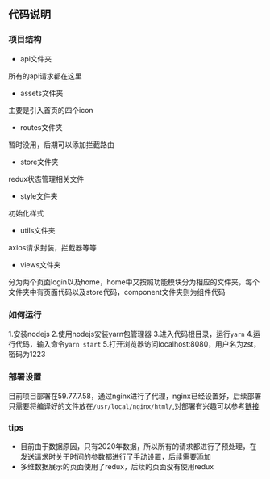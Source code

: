 ## 代码说明

### 项目结构

- api文件夹

所有的api请求都在这里

- assets文件夹

主要是引入首页的四个icon

- routes文件夹

暂时没用，后期可以添加拦截路由

- store文件夹

redux状态管理相关文件

- style文件夹

初始化样式

- utils文件夹

axios请求封装，拦截器等等

- views文件夹

分为两个页面login以及home，home中又按照功能模块分为相应的文件夹，每个文件夹中有页面代码以及store代码，component文件夹则为组件代码

### 如何运行

1.安装nodejs
2.使用nodejs安装yarn包管理器
3.进入代码根目录，运行`yarn`
4.运行代码，输入命令`yarn start`
5.打开浏览器访问localhost:8080，用户名为zst，密码为1223

### 部署设置

目前项目部署在59.77.7.58，通过nginx进行了代理，nginx已经设置好，后续部署只需要将编译好的文件放在`/usr/local/nginx/html/`,对部署有兴趣可以参考[链接](https://lwrench.github.io/blog/article/%E5%BC%80%E5%8F%91%E6%97%A5%E5%BF%97/nginx%E9%83%A8%E7%BD%B2%E9%A1%B9%E7%9B%AE.html)

### tips

- 目前由于数据原因，只有2020年数据，所以所有的请求都进行了预处理，在发送请求时关于时间的参数都进行了手动设置，后续需要添加
- 多维数据展示的页面使用了redux，后续的页面没有使用redux

